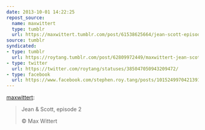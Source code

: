 ```yaml
---
date: 2013-10-01 14:22:25
repost_source:
  name: maxwittert
  type: tumblr
  url: https://maxwittert.tumblr.com/post/61538625664/jean-scott-episode-2-max-wittert
source: tumblr
syndicated:
- type: tumblr
  url: https://roytang.tumblr.com/post/62809972449/maxwittert-jean-scott-episode-2-max
- type: twitter
  url: https://twitter.com/roytang/statuses/385047050943209472/
- type: facebook
  url: https://www.facebook.com/stephen.roy.tang/posts/10152499704213912
---
```


<p><a class="tumblr_blog" href="http://maxwittert.tumblr.com/post/61538625664/jean-scott-episode-2-c-max-wittert">maxwittert</a>:</p>
<blockquote>
<p>Jean &amp; Scott, episode 2</p>
<p>&copy; Max Wittert</p>
</blockquote>